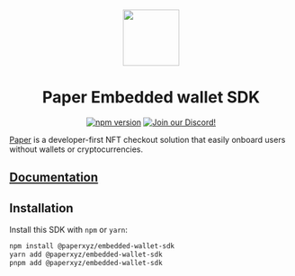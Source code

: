 <p align="center">
    <br />
    <a href="https://paper.xyz"><img src="./assets/paper-logo.svg" width="100" alt=""/></a>
    <br />
</p>
<h1 align="center">Paper Embedded wallet SDK</h1>
<p align="center">
    <a href="https://www.npmjs.com/package/@paperxyz/embedded-wallet-sdk"><img src="https://img.shields.io//github/package-json/v/paperxyz/embedded-wallet-sdk?color=red&label=npm&logo=npm" alt="npm version"/></a>
    <a href="https://discord.gg/mnUa29J2Fp"><img alt="Join our Discord!" src="https://img.shields.io/discord/936354866358546453.svg?color=7289da&label=discord&logo=discord&style=flat"/></a>
</p>

[Paper](https://paper.xyz) is a developer-first NFT checkout solution that
easily onboard users without wallets or cryptocurrencies.

## [Documentation](https://docs.paper.xyz/docs/embedded-wallets-service-overview)

## Installation

Install this SDK with `npm` or `yarn`:

```sh
npm install @paperxyz/embedded-wallet-sdk
yarn add @paperxyz/embedded-wallet-sdk
pnpm add @paperxyz/embedded-wallet-sdk
```
